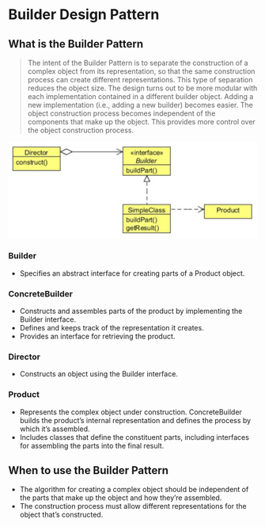 #   Builder Design Pattern


##  What is the Builder Pattern
>   The intent of the Builder Pattern is to separate the construction of a complex object from its representation, so 
    that the same construction process can create different representations. This type of separation reduces the object 
    size. The design turns out to be more modular with each implementation contained in a different builder 
    object. Adding a new implementation (i.e., adding a new builder) becomes easier. The object construction process 
    becomes independent of the components that make up the object. This provides more control over the object 
    construction process.

![UML diagram](https://github.com/11andrew1991/design_patterns/blob/master/Builder/img/builder.PNG)

    
### Builder
-   Specifies an abstract interface for creating parts of a Product object.

### ConcreteBuilder
-   Constructs and assembles parts of the product by implementing the Builder interface.
-   Defines and keeps track of the representation it creates.
-   Provides an interface for retrieving the product.
 
### Director
-   Constructs an object using the Builder interface.

### Product
-   Represents the complex object under construction. ConcreteBuilder builds the product’s internal representation 
    and defines the process by which it’s assembled.
-   Includes classes that define the constituent parts, including interfaces for assembling the parts into the 
    final result.
        
        
##  When to use the Builder Pattern
-   The algorithm for creating a complex object should be independent of the parts that make up the object and 
    how they’re assembled.
-   The construction process must allow different representations for the object that’s constructed.